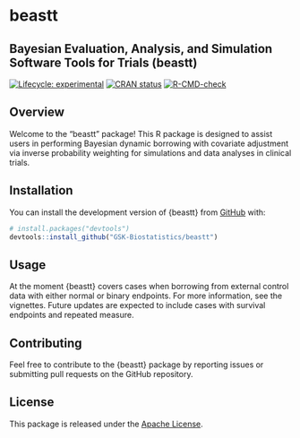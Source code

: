 
# beastt

## Bayesian Evaluation, Analysis, and Simulation Software Tools for Trials (beastt)

<!-- badges: start -->

[![Lifecycle:
experimental](https://img.shields.io/badge/lifecycle-experimental-orange.svg)](https://lifecycle.r-lib.org/articles/stages.html#experimental)
[![CRAN
status](https://www.r-pkg.org/badges/version/beastt)](https://CRAN.R-project.org/package=beastt)
[![R-CMD-check](https://github.com/GSK-Biostatistics/beastt/actions/workflows/R-CMD-check.yaml/badge.svg)](https://github.com/GSK-Biostatistics/beastt/actions/workflows/R-CMD-check.yaml)

<!-- badges: end -->

## Overview

Welcome to the “beastt” package! This R package is designed to assist
users in performing Bayesian dynamic borrowing with covariate adjustment
via inverse probability weighting for simulations and data analyses in
clinical trials.

## Installation

You can install the development version of {beastt} from
[GitHub](https://github.com/) with:

``` r
# install.packages("devtools")
devtools::install_github("GSK-Biostatistics/beastt")
```

## Usage

At the moment {beastt} covers cases when borrowing from external control data with either normal or binary endpoints.
For more information, see the vignettes. Future updates are expected to include cases
with survival endpoints and repeated measure.

## Contributing

Feel free to contribute to the {beastt} package by reporting issues or
submitting pull requests on the GitHub repository.

## License

This package is released under the [Apache License](%3E=%202).
